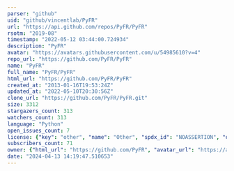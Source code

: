 ```yaml
---
parser: "github"
uid: "github/vincentlab/PyFR"
url: "https://api.github.com/repos/PyFR/PyFR"
rsotm: "2019-08"
timestamp: "2022-05-12 03:44:00.724934"
description: "PyFR"
avatar: "https://avatars.githubusercontent.com/u/54985610?v=4"
repo_url: "https://github.com/PyFR/PyFR"
name: "PyFR"
full_name: "PyFR/PyFR"
html_url: "https://github.com/PyFR/PyFR"
created_at: "2013-01-16T19:53:24Z"
updated_at: "2022-05-10T20:30:56Z"
clone_url: "https://github.com/PyFR/PyFR.git"
size: 3312
stargazers_count: 313
watchers_count: 313
language: "Python"
open_issues_count: 7
license: {"key": "other", "name": "Other", "spdx_id": "NOASSERTION", "url": null, "node_id": "MDc6TGljZW5zZTA="}
subscribers_count: 71
owner: {"html_url": "https://github.com/PyFR", "avatar_url": "https://avatars.githubusercontent.com/u/54985610?v=4", "login": "PyFR", "type": "Organization"}
date: "2024-04-13 14:19:47.510653"
---
```

